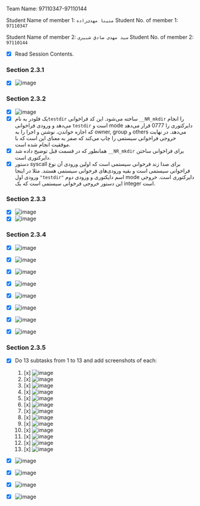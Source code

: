 Team Name: 97110347-97110144

Student Name of member 1: `متینا مهدی‌زاده`
Student No. of member 1: `97110347`

Student Name of member 2: `سید مهدی صادق شبیری`
Student No. of member 2: `97110144`

- [x] Read Session Contents.

### Section 2.3.1

- [x] ![image](https://user-images.githubusercontent.com/36403983/181917762-80f3eb6b-71ac-4693-a787-eb66735a4c2c.png)

### Section 2.3.2
- [x] ![image](https://user-images.githubusercontent.com/36403983/181917849-df872830-6841-4e4c-8abf-b1534f72c72a.png)
- [x] یک فلودر به نام`testdir` ساخته می‌شود. این کد فراخوانی `__NR_mkdir` را انجام می‌دهد و ورودی فراخوانی `testdir` است و mode دایرکتوری را 0777 قرار می‌دهد که اجازه خواندن، نوشتن و اجرا را به owner, group و others می‌دهد. در نهایت خروجی فراخوانی سیستمی را چاپ می‌کند که صفر به معنای این است که با موفقیت انجام شده است.
- [x] همانطور که در قسمت قبل توضیح داده شد `__NR_mkdir` برای فراخوانی ساختن دایرکتوری است.
- [x] دستور syscall برای صدا زند فرخوانی سیستمی است که اولین ورودی آن نوع فراخوانی سیستمی است و بقیه ورودی‌های فرخوانی سیستمی هستند. مثلا در اینجا ورودی اول `"testdir"` اسم دایکتوری و ورودی دوم mode دایرکتوری است. خروجی این دستور خروجی فرخوانی سیستمی است که یک integer است.

### Section 2.3.3
- [x] ![image](https://user-images.githubusercontent.com/36403983/181918366-d4a7baa8-2f4d-4f48-aac3-d7b1a41bf33b.png)
- [x] ![image](https://user-images.githubusercontent.com/36403983/181918346-831ea284-30b8-4497-ab80-c8d65f198e67.png)

### Section 2.3.4
- [x] ![image](https://user-images.githubusercontent.com/36403983/181919301-11cbc3cc-16ab-4875-b3a8-ef3893b15605.png)
- [x] ![image](https://user-images.githubusercontent.com/36403983/181919308-8d6c3f1d-9424-42b1-935f-7f60b754cd0e.png)

- [x] ![image](https://user-images.githubusercontent.com/36403983/181919395-1986e949-9a7d-4783-9d06-ac818c5a2fff.png)
- [x] ![image](https://user-images.githubusercontent.com/36403983/181919402-2598ec56-2284-4e7a-8e4a-0eaf94259559.png)

- [x] ![image](https://user-images.githubusercontent.com/36403983/181919687-c7eb12aa-7e51-4e95-864a-f8f6d11eced3.png)
- [x] ![image](https://user-images.githubusercontent.com/36403983/181919696-0f2b58b6-572d-4026-b727-7eb99fdef44b.png)

- [x] ![image](https://user-images.githubusercontent.com/36403983/181919799-5b3e158b-2769-4176-952f-773d1047c634.png)
- [x] ![image](https://user-images.githubusercontent.com/36403983/181919803-36dfd8dd-ab8d-4847-9f85-191a66f2d1ab.png)

### Section 2.3.5

- [x] Do 13 subtasks from 1 to 13 and add screenshots of each:
    1. [x] ![image](https://user-images.githubusercontent.com/36403983/182025413-972571cf-88b6-44d5-adfc-bcd66d48444a.png)
    1. [x] ![image](https://user-images.githubusercontent.com/36403983/182025443-992aa018-3b49-4bd1-8366-12127601f792.png)
    1. [x] ![image](https://user-images.githubusercontent.com/36403983/182025493-7cb01431-eba6-4eb5-a2c7-0b75b14d03e4.png)
    1. [x] ![image](https://user-images.githubusercontent.com/36403983/182025535-4bd1d8c7-8382-4e58-90e8-f4a76abc0f47.png)
    1. [x] ![image](https://user-images.githubusercontent.com/36403983/182026852-53c76db9-9557-41de-88de-773a6a1600c1.png)
    1. [x] ![image](https://user-images.githubusercontent.com/36403983/182026861-ff127d55-3ad5-4a09-9060-5fb3e53a801a.png)
    1. [x] ![image](https://user-images.githubusercontent.com/36403983/182025624-6f1d3e7b-741d-44e0-a238-cf860ca90326.png)
    1. [x] ![image](https://user-images.githubusercontent.com/36403983/182030642-77ae1c6b-ebac-4a56-930e-5eaf293965fc.png)
    1. [x] ![image](https://user-images.githubusercontent.com/36403983/182026900-6fa25e29-6c97-4989-85e6-878d4d1428dc.png)
    1. [x] ![image](https://user-images.githubusercontent.com/36403983/182026984-c2836b3e-0c58-4d49-a263-a3545620b49f.png)
    1. [x] ![image](https://user-images.githubusercontent.com/36403983/182030619-8e2d77b3-88d2-4632-86de-ad502db8096b.png)
    1. [x] ![image](https://user-images.githubusercontent.com/36403983/182027046-b324c27a-ecfd-485c-8ca4-ab04d5061c79.png)
    1. [x] ![image](https://user-images.githubusercontent.com/36403983/182027145-435ea6e1-3aa0-476c-8542-3aabf529340b.png)

- [x] ![image](https://user-images.githubusercontent.com/36403983/182031112-400d9b74-7fde-4d00-ac34-e6ec71cae89b.png)
- [x] ![image](https://user-images.githubusercontent.com/36403983/182031140-31f6cc6a-010d-4a99-a89b-decc536bfa01.png)

- [x] ![image](https://user-images.githubusercontent.com/36403983/182093585-9b1d5561-5313-458e-85a4-4b20714d959e.png)
- [x] ![image](https://user-images.githubusercontent.com/36403983/182095366-8ecb5b51-f341-4300-bc34-ba10039abcfe.png)
